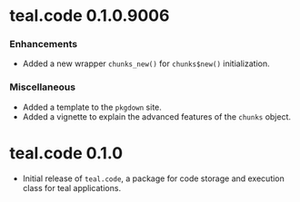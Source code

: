 # teal.code 0.1.0.9006

### Enhancements
* Added a new wrapper `chunks_new()` for `chunks$new()` initialization.

### Miscellaneous
* Added a template to the `pkgdown` site.
* Added a vignette to explain the advanced features of the `chunks` object.

# teal.code 0.1.0

* Initial release of `teal.code`, a package for code storage and execution class for teal applications.
